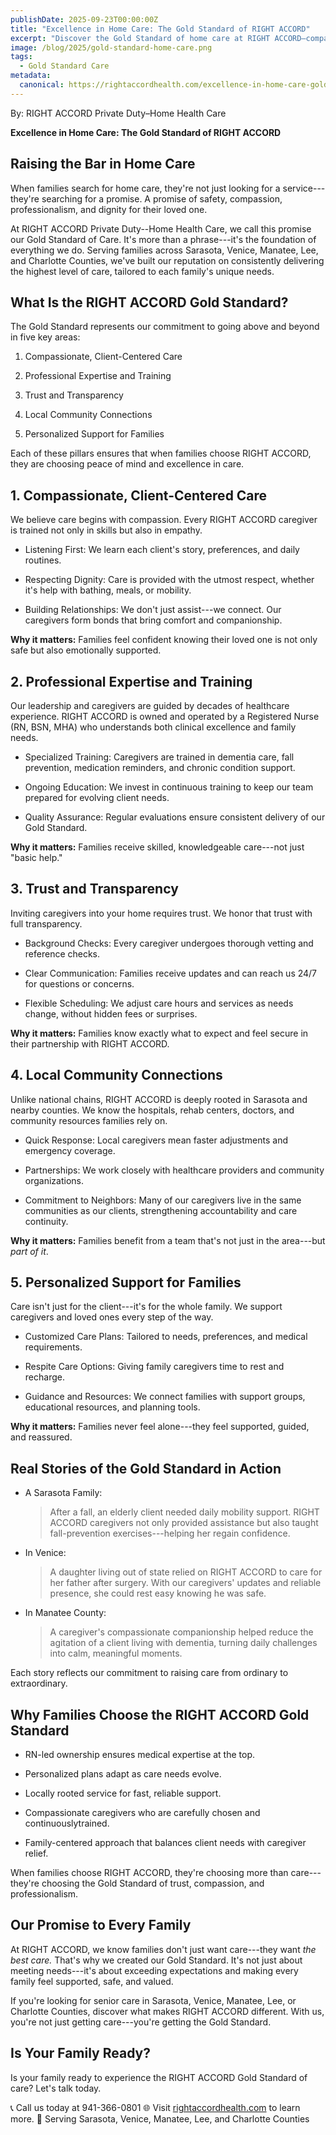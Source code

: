```yaml
---
publishDate: 2025-09-23T00:00:00Z
title: "Excellence in Home Care: The Gold Standard of RIGHT ACCORD"
excerpt: "Discover the Gold Standard of home care at RIGHT ACCORD—compassion, expertise, trust, and personalized support."
image: /blog/2025/gold-standard-home-care.png
tags:
  - Gold Standard Care
metadata:
  canonical: https://rightaccordhealth.com/excellence-in-home-care-gold-standard
---
```


By: RIGHT ACCORD Private Duty–Home Health Care


**Excellence in Home Care: The Gold Standard of RIGHT ACCORD**

## Raising the Bar in Home Care

When families search for home care, they're not just looking for a
service---they're searching for a promise. A promise of safety,
compassion, professionalism, and dignity for their loved one.

At RIGHT ACCORD Private Duty--Home Health Care, we call this promise our
Gold Standard of Care. It's more than a phrase---it's the foundation of
everything we do. Serving families across Sarasota, Venice, Manatee,
Lee, and Charlotte Counties, we've built our reputation on consistently
delivering the highest level of care, tailored to each family's unique
needs.

## What Is the RIGHT ACCORD Gold Standard?

The Gold Standard represents our commitment to going above and beyond in
five key areas:

1.  Compassionate, Client-Centered Care

2.  Professional Expertise and Training

3.  Trust and Transparency

4.  Local Community Connections

5.  Personalized Support for Families

Each of these pillars ensures that when families choose RIGHT ACCORD,
they are choosing peace of mind and excellence in care.

## 1. Compassionate, Client-Centered Care

We believe care begins with compassion. Every RIGHT ACCORD caregiver is
trained not only in skills but also in empathy.

-   Listening First: We learn each client's story, preferences, and daily routines.

-   Respecting Dignity: Care is provided with the utmost respect, whether it's help with bathing, meals, or mobility.

-   Building Relationships: We don't just assist---we connect. Our caregivers form bonds that bring comfort and companionship.

**Why it matters:** Families feel confident knowing their loved one is not only safe but also emotionally supported.

## 2. Professional Expertise and Training

Our leadership and caregivers are guided by decades of healthcare
experience. RIGHT ACCORD is owned and operated by a Registered Nurse
(RN, BSN, MHA) who understands both clinical excellence and family
needs.

-   Specialized Training: Caregivers are trained in dementia care, fall prevention, medication reminders, and chronic condition support.

-   Ongoing Education: We invest in continuous training to keep our team prepared for evolving client needs.

-   Quality Assurance: Regular evaluations ensure consistent delivery of our Gold Standard.

**Why it matters:** Families receive skilled, knowledgeable care---not just "basic help."

## 3. Trust and Transparency

Inviting caregivers into your home requires trust. We honor that trust
with full transparency.

-   Background Checks: Every caregiver undergoes thorough vetting and reference checks.

-   Clear Communication: Families receive updates and can reach us 24/7 for questions or concerns.

-   Flexible Scheduling: We adjust care hours and services as needs change, without hidden fees or surprises.

**Why it matters:** Families know exactly what to expect and feel secure in their partnership with RIGHT ACCORD.

## 4. Local Community Connections

Unlike national chains, RIGHT ACCORD is deeply rooted in Sarasota and
nearby counties. We know the hospitals, rehab centers, doctors, and
community resources families rely on.

-   Quick Response: Local caregivers mean faster adjustments and emergency coverage.

-   Partnerships: We work closely with healthcare providers and community organizations.

-   Commitment to Neighbors: Many of our caregivers live in the same communities as our clients, strengthening accountability and care continuity.

**Why it matters:** Families benefit from a team that's not just in the area---but *part of it*.

## 5. Personalized Support for Families

Care isn't just for the client---it's for the whole family. We support
caregivers and loved ones every step of the way.

-   Customized Care Plans: Tailored to needs, preferences, and medical requirements.

-   Respite Care Options: Giving family caregivers time to rest and recharge.

-   Guidance and Resources: We connect families with support groups, educational resources, and planning tools.

**Why it matters:** Families never feel alone---they feel supported, guided, and reassured.

## Real Stories of the Gold Standard in Action

-   A Sarasota Family:
    > After a fall, an elderly client needed daily mobility support. RIGHT ACCORD caregivers not only provided assistance but also taught fall-prevention exercises---helping her regain confidence.

-   In Venice:
    > A daughter living out of state relied on RIGHT ACCORD to care for her father after surgery. With our caregivers' updates and reliable presence, she could rest easy knowing he was safe.

-   In Manatee County:
    > A caregiver's compassionate companionship helped reduce the agitation of a client living with dementia, turning daily challenges into calm, meaningful moments.

Each story reflects our commitment to raising care from ordinary to extraordinary.

## Why Families Choose the RIGHT ACCORD Gold Standard

-   RN-led ownership ensures medical expertise at the top.

-   Personalized plans adapt as care needs evolve.

-   Locally rooted service for fast, reliable support.

-   Compassionate caregivers who are carefully chosen and continuouslytrained.

-   Family-centered approach that balances client needs with caregiver relief.

When families choose RIGHT ACCORD, they're choosing more than care---they're choosing the Gold Standard of trust, compassion, and professionalism.

## Our Promise to Every Family

At RIGHT ACCORD, we know families don't just want care---they want *the
best care.* That's why we created our Gold Standard. It's not just about
meeting needs---it's about exceeding expectations and making every
family feel supported, safe, and valued.

If you're looking for senior care in Sarasota, Venice, Manatee, Lee, or
Charlotte Counties, discover what makes RIGHT ACCORD different. With us,
you're not just getting care---you're getting the Gold Standard.

## Is Your Family Ready?

Is your family ready to experience the RIGHT ACCORD Gold Standard of
care? Let's talk today.

📞 Call us today at 941-366-0801
🌐 Visit [rightaccordhealth.com](https://rightaccordhealth.com) to learn more.
📍 Serving Sarasota, Venice, Manatee, Lee, and Charlotte Counties
